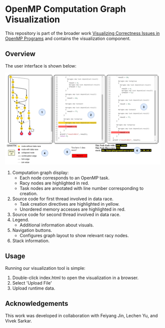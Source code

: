 # OpenMP Computation Graph Visualization

This repository is part of the broader work [Visualizing Correctness Issues in OpenMP Programs](https://link.springer.com/chapter/10.1007/978-3-031-72567-8_11)
and contains the visualization component.

## Overview

The user interface is shown below:

![alt text](https://github.com/alantao912/omp-computation-graph-visualization/blob/main/assets/tutorial.png?raw=true)

1. Computation graph display:
    - Each node corresponds to an OpenMP task.
    - Racy nodes are highlighted in red.
    - Task nodes are annotated with line number corresponding to creation.
2. Source code for first thread involved in data race.
    - Task creation directives are highlighted in yellow.
    - Unordered memory accesses are highlighted in red.
3. Source code for second thread involved in data race.
4. Legend.
    - Additional information about visuals.
5. Navigation buttons.
    - Configures graph layout to show relevant racy nodes.
6. Stack information.

## Usage
Running our visualization tool is simple:
1. Double-click index.html to open the visualization in a browser.
2. Select 'Upload File'
3. Upload runtime data.

## Acknowledgements

This work was developed in collaboration with Feiyang Jin, Lechen Yu, and Vivek Sarkar.